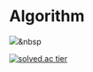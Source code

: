 # Algorithm

<img src="https://img.shields.io/badge/java?style=java&logo=java&logoColor=black"/></a>&nbsp 

[![solved.ac tier](http://mazassumnida.wtf/api/generate_badge?boj=fakehg13)](https://solved.ac/fakehg13)
